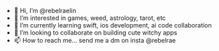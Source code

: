 - 👋 Hi, I’m @rebelraelin
- 👀 I’m interested in games, weed, astrology, tarot, etc
- 🌱 I’m currently learning swift, ios development, ai code collaboration
- 💞️ I’m looking to collaborate on building cute witchy apps
- 📫 How to reach me... send me a dm on insta @rebelrae

<!---
rebelraelin/rebelraelin is a ✨ special ✨ repository because its `README.md` (this file) appears on your GitHub profile.
You can click the Preview link to take a look at your changes.
--->

